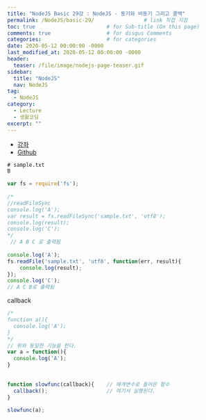 ```yaml
---
title: "NodeJS Basic 29강 : NodeJS - 동기와 비동기 그리고 콜백"
permalink: /NodeJS/basic-29/                # link 직접 지정
toc: true                       # for Sub-title (On this page)
comments: true                  # for disqus Comments
categories:                     # for categories
date: 2020-05-12 00:00:00 -0000
last_modified_at: 2020-05-12 00:00:00 -0000
header:
  teaser: /file/image/nodejs-page-teaser.gif
sidebar:
  title: "NodeJS"
  nav: NodeJS
tag:
  - NodeJS
category:
  - Lecture
  - 생활코딩
excerpt: ""
---
```


* [강좌](https://opentutorials.org/course/3332/21132)
* [Github](https://github.com/8bitscoding/NodeJS-basic-29)

```txt
# sample.txt
B
```

```js
var fs = require('fs');
 
/*
//readFileSync
console.log('A');
var result = fs.readFileSync('sample.txt', 'utf8');
console.log(result);
console.log('C');
*/
 // A B C 로 출력됨
 
console.log('A');
fs.readFile('sample.txt', 'utf8', function(err, result){
    console.log(result);
});
console.log('C');
// A C B로 출력됨
```

callback

```js
/*
function a(){
  console.log('A');
}
*/
// 위와 동일한 기능을 한다.
var a = function(){
  console.log('A');
}
 
 
function slowfunc(callback){    // 매개변수로 들어온 함수
  callback();                   // 여기서 실행된다.
}
 
slowfunc(a);
```